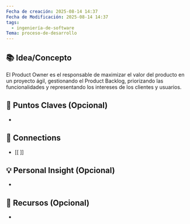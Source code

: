 ```yaml
---
Fecha de creación: 2025-08-14 14:37
Fecha de Modificación: 2025-08-14 14:37
tags:
  - ingeniería-de-software
Tema: proceso-de-desarrollo
---
```



## 📚 Idea/Concepto 

El Product Owner es el responsable de maximizar el valor del producto en un proyecto ágil, gestionando el Product Backlog, priorizando las funcionalidades y representando los intereses de los clientes y usuarios.
## 📌 Puntos Claves (Opcional)
- 

## 🔗 Connections
- [[ ]]

## 💡 Personal Insight (Opcional)
- 
## 🧾 Recursos (Opcional)
- 